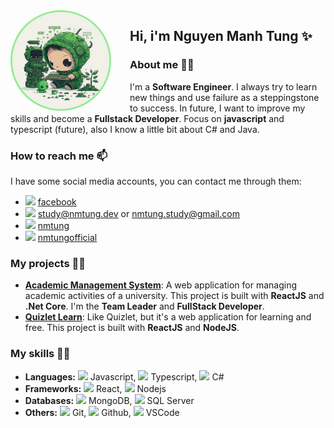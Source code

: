 <img align='left' src="./images/Tng_green_illustrations_technology_programmer_cute_4k_white_bac_11a5aedb-e558-441f-a5d6-337c5f46a9f6.png" style="border-radius: 1000px; margin-right: 30px; border: 3px lightgreen solid" width="155">

## Hi, i'm **Nguyen Manh Tung** ✨

### About me 🙋‍♂️

I'm a **Software Engineer**. I always try to learn new things and use failure as a steppingstone to success. In future, I want to improve my skills and become a **Fullstack Developer**. Focus on **javascript** and typescript (future), also I know a little bit about C# and Java.

### How to reach me 📫

I have some social media accounts, you can contact me through them:

- <img src="https://img.icons8.com/fluency/20/null/facebook-new.png"/> [facebook](https://www.facebook.com/NMTung.Socialnetwork/)
- <img src="https://img.icons8.com/fluency/20/null/apple-mail.png"/> [study@nmtung.dev](mailto:study@nmtung.dev) or [nmtung.study@gmail.com](mailto:nmtung.study@gmail.com)
- <img src="https://img.icons8.com/fluency/20/null/telegram-app.png"/> [nmtung](https://t.me/nmtung)
- <img src="https://img.icons8.com/fluency/20/null/skype.png"/> [nmtungofficial](skype:live:nmtungofficial)

### My projects 👨‍💻

- **[Academic Management System](https://github.com/FPT-NMTung/academic-management-system)**: A web application for managing academic activities of a university. This project is built with **ReactJS** and **.Net Core**. I'm the **Team Leader** and **FullStack Developer**.
- **[Quizlet Learn](https://github.com/AdonisGM/quizlet-learn)**: Like Quizlet, but it's a web application for learning and free. This project is built with **ReactJS** and **NodeJS**.

### My skills 🧑‍💻

- **Languages:** <img src="https://img.icons8.com/color/20/null/javascript.png"/> Javascript, <img src="https://img.icons8.com/color/20/null/typescript.png"/> Typescript, <img src="https://img.icons8.com/color/20/null/c-sharp-logo.png"/> C#
- **Frameworks:** <img src="https://img.icons8.com/color/20/null/react-native.png"/> React, <img src="https://img.icons8.com/color/20/null/nodejs.png"/> Nodejs
- **Databases:** <img src="https://img.icons8.com/color/20/null/mongodb.png"/> MongoDB, <img src="https://img.icons8.com/color/20/null/microsoft-sql-server.png"/> SQL Server
- **Others:** <img src="https://img.icons8.com/color/20/null/git.png"/> Git, <img src="https://img.icons8.com/color/20/null/github.png"/> Github, <img src="https://img.icons8.com/color/20/null/visual-studio-code-2019.png"/> VSCode